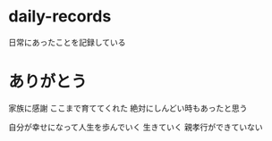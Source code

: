 # daily-records
日常にあったことを記録している

# ありがとう
家族に感謝
ここまで育ててくれた
絶対にしんどい時もあったと思う

自分が幸せになって人生を歩んでいく
生きていく
親孝行ができていない

